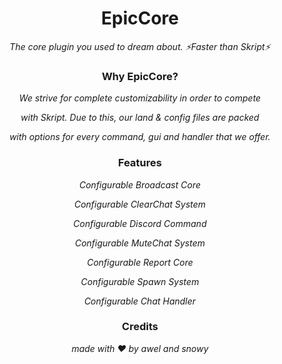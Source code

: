 <h1 align="center">EpicCore</h1><div align="center">
<i>The core plugin you used to dream about.</i>
<i>⚡Faster than Skript⚡</i>

<h3 align="center">Why EpicCore?</h3><div align="center">
<i>We strive for complete customizability in order to compete</i>
  
<i>with Skript. Due to this, our land & config files are packed</i>

<i>with options for every command, gui and handler that we offer.</i>


<h3 align="center">Features</h3><div align="center">
<i>Configurable Broadcast Core</i>

<i>Configurable ClearChat System</i>

<i>Configurable Discord Command</i>

<i>Configurable MuteChat System</i>

<i>Configurable Report Core</i>

<i>Configurable Spawn System</i>

<i>Configurable Chat Handler</i>

<h3 align="center">Credits</h3><div align="center">
<i>made with ❤️ by awel and snowy</i>

